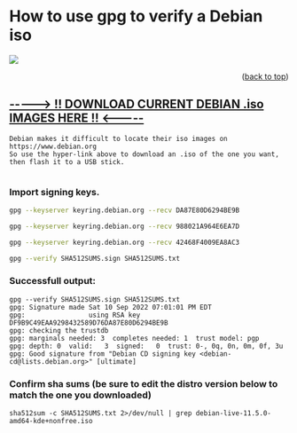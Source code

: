 # How to use gpg to verify a Debian iso

 ![](https://futures.commons.gc.cuny.edu/files/2014/11/debian-logo-horizontal-580x164.gif)
  <p align="right">(<a href="#readme-top">back to top</a>)</p>
  
## [-----> !! DOWNLOAD CURRENT DEBIAN .iso IMAGES HERE !! <-----](https://cdimage.debian.org/debian-cd/current-live/amd64/iso-hybrid/)
  ```
  Debian makes it difficult to locate their iso images on https://www.debian.org
  So use the hyper-link above to download an .iso of the one you want, then flash it to a USB stick.
     
  ```

### Import signing keys.
```bash
gpg --keyserver keyring.debian.org --recv DA87E80D6294BE9B

gpg --keyserver keyring.debian.org --recv 988021A964E6EA7D

gpg --keyserver keyring.debian.org --recv 42468F4009EA8AC3

gpg --verify SHA512SUMS.sign SHA512SUMS.txt
```
### Successfull output:
```
gpg --verify SHA512SUMS.sign SHA512SUMS.txt
gpg: Signature made Sat 10 Sep 2022 07:01:01 PM EDT
gpg:                using RSA key DF9B9C49EAA9298432589D76DA87E80D6294BE9B
gpg: checking the trustdb
gpg: marginals needed: 3  completes needed: 1  trust model: pgp
gpg: depth: 0  valid:   3  signed:   0  trust: 0-, 0q, 0n, 0m, 0f, 3u
gpg: Good signature from "Debian CD signing key <debian-cd@lists.debian.org>" [ultimate]
```
### Confirm sha sums (be sure to edit the distro version below to match the one you downloaded)
```
sha512sum -c SHA512SUMS.txt 2>/dev/null | grep debian-live-11.5.0-amd64-kde+nonfree.iso
```


